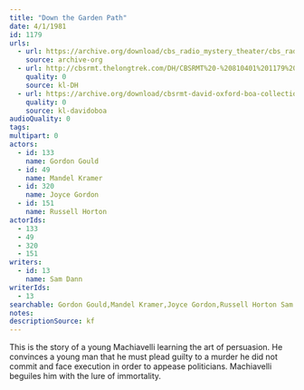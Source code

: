 ```yaml
---
title: "Down the Garden Path"
date: 4/1/1981
id: 1179
urls: 
  - url: https://archive.org/download/cbs_radio_mystery_theater/cbs_radio_mystery_theater-1151-1200.zip/cbs_radio_mystery_theater-1151-1200%2Fcbsrmt_1179_down_the_garden_path.mp3
    source: archive-org
  - url: http://cbsrmt.thelongtrek.com/DH/CBSRMT%20-%20810401%201179%20Down%20the%20Garden%20Path_dh.mp3
    quality: 0
    source: kl-DH
  - url: https://archive.org/download/cbsrmt-david-oxford-boa-collection/CBSRMT-810401-1179-Down-the-Garden-Path-(128-44)_KQV-{BoA}.mp3
    quality: 0
    source: kl-davidoboa
audioQuality: 0
tags: 
multipart: 0
actors:  
  - id: 133
    name: Gordon Gould  
  - id: 49
    name: Mandel Kramer  
  - id: 320
    name: Joyce Gordon  
  - id: 151
    name: Russell Horton
actorIds:  
  - 133  
  - 49  
  - 320  
  - 151
writers:  
  - id: 13
    name: Sam Dann
writerIds:  
  - 13
searchable: Gordon Gould,Mandel Kramer,Joyce Gordon,Russell Horton Sam Dann
notes: 
descriptionSource: kf
---
```

This is the story of a young Machiavelli learning the art of persuasion. He convinces a young man that he must plead guilty to a murder he did not commit and face execution in order to appease politicians. Machiavelli beguiles him with the lure of immortality.
